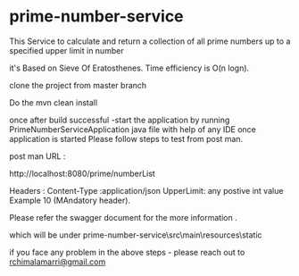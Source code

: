 # prime-number-service

This Service to calculate and return a collection of all prime numbers up to a specified upper limit in number

it's Based on Sieve Of Eratosthenes. Time efficiency is O(n logn).

clone the project from master branch

Do the mvn clean install

once after build successful -start the application by running PrimeNumberServiceApplication java file with help of any IDE once application is started Please follow steps to test from post man.

post man URL :

http://localhost:8080/prime/numberList

Headers : Content-Type :application/json UpperLimit: any postive int value Example 10 (MAndatory header).

Please refer the swagger document for the more information .

which will be under prime-number-service\src\main\resources\static

if you face any problem in the above steps - please reach out to rchimalamarri@gmail.com
